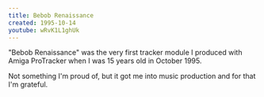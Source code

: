 ```yaml
---
title: Bebob Renaissance
created: 1995-10-14
youtube: wRvK1L1ghUk
---
```


"Bebob Renaissance" was the very first tracker module I produced with Amiga
ProTracker when I was 15 years old in October 1995.

Not something I'm proud of, but it got me into music production and for that I'm
grateful.
